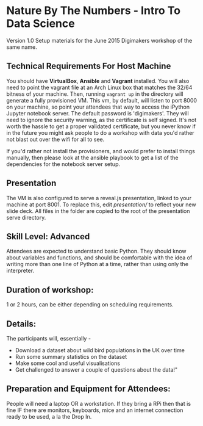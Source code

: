 Nature By The Numbers - Intro To Data Science
=============================================
Version 1.0
Setup materials for the June 2015 Digimakers workshop of the same name.

Technical Requirements For Host Machine
---------------------------------------
You should have **VirtualBox**, **Ansible** and **Vagrant** installed.
You will also need to point the vagrant file at an Arch Linux box that matches
the 32/64 bitness of your machine.
Then, running `vagrant up` in the directory will generate a fully provisioned VM.
This vm, by default, will listen to port 8000 on your machine, so point your
attendees that way to access the iPython Jupyter notebook server. The default password
is 'digimakers'. They will need to ignore the security warning, as the certificate is
self signed. It's not worth the hassle to get a proper validated certificate,
but you never know if in the future you might ask people to do a workshop with
data you'd rather not blast out over the wifi for all to see.

If you'd rather not install the provisioners, and would prefer to install things
manually, then please look at the ansible playbook to get a list of the dependencies
for the notebook server setup.

Presentation
------------
The VM is also configured to serve a reveal.js presentation, linked to your machine at port 8001.
To replace this, edit *presentation/* to reflect your new slide deck. All files in the folder are copied
to the root of the presentation serve directory.

Skill Level: Advanced
---------------------
Attendees are expected to understand basic Python. They should know about variables and functions, and should be comfortable with the idea of writing more than one line of Python at a time, rather than using only the interpreter.

Duration of workshop:
---------------------
1 or 2 hours, can be either depending on scheduling requirements.

Details:
--------
The participants will, essentially -

  * Download a dataset about wild bird populations in the UK over time
  * Run some summary statistics on the dataset
  * Make some cool and useful visualisations
  * Get challenged to answer a couple of questions about the data!"

Preparation and Equipment for Attendees:
----------------------------------------
People will need a laptop OR a workstation. If they bring a RPi then that is fine IF there are monitors, keyboards, mice and an internet connection ready to be used, a la the Drop In.
